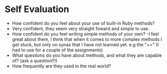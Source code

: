 # Self Evaluation

- How confident do you feel about your use of built-in Ruby methods?
- Very confident, they seem very straight foward and simple to use.
- How confident do you feel writing simple methods of your own?
-I feel great about them, I think that when it comes to more complex methods I get stuck, but only on synax that I have not learned yet. e.g the "+=" (I had to use for a couple of the assignments) 
- What questions do you have about methods, and what they are capable of? (ask a question!!!)
- How frequently are they used in the real world?